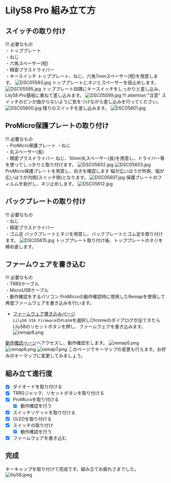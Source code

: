 # Lily58 Pro 組み立て方
## スイッチの取り付け
!!! 必要なもの  
    ・トッププレート    
    ・ねじ  
    ・六角スペーサー(短)    
    ・精密プラスドライバー  
    ・キースイッチ
トッププレート、ねじ、六角7mmスペーサー(短)を用意します。
![DSC05593.jpg](./image/DSC05593.jpg)
トッププレートにネジとスペーサーを仮止めします。
![DSC05595.jpg](./image/DSC05595.jpg)
トッププレート四隅にキースイッチをしっかりと差し込み、Lily58 Pro基板に重ねて差し込みます。
![DSC05599.jpg](./image/DSC05599.jpg)
!!! attention "注意"
    スイッチのピンが曲がらないように気をつけながら差し込みを行ってください。
![DSC05600.jpg](./image/DSC05600.jpg)
残りのスイッチを差し込みます。
![DSC05601.jpg](./image/DSC05601.jpg)

## ProMicro保護プレートの取り付け
!!! 必要なもの  
    ・ProMicro保護プレート
    ・ねじ  
    ・丸スペーサー(長)    
    ・精密プラスドライバー
ねじ、10mm丸スペーサー(長)を用意し、ドライバー等を使ってしっかりと取り付けます。
![DSC05602.jpg](./image/DSC05602.jpg)
![DSC05603.jpg](./image/DSC05603.jpg)
ProMicro保護プレートを用意し、向きを確認します
幅が広いほうが外側、幅が広いほうが内側(スイッチ側)となります。
![DSC05607.jpg](./image/DSC05607.jpg)
保護プレートのフィルムを剥がし、ネジ止めします。
![DSC05612.jpg](./image/DSC05612.jpg)

## バックプレートの取り付け
!!! 必要なもの  
    ・ねじ     
    ・精密プラスドライバー  
    ・ゴム足
バックプレートとネジを用意し、バックプレートとゴム足を取り付けます。
![DSC05615.jpg](./image/DSC05615.jpg)
トッププレート取り付け後、トッププレートのネジを締め直します。

## ファームウェアを書き込む
!!! 必要なもの  
    ・TRRSケーブル  
    ・MicroUSBケーブル  
    ・動作確認をするパソコン
ProMicroの動作確認時に使用したRemapを使用して再度ファームウェアを書き込みを行います。
- [ファームウェア書き込みページ](https://remap-keys.app/catalog/jztXFjMO9ZAIzyFT7CSe/firmware)  
`Lily58 VIA Firmware`の`FLASH`を選択しChromeのダイアログが出てきたらLily58のリセットボタンを押し、ファームウェアを書き込みます。
![remap8.png](./image/remap8.png)

[動作確認ページ](https://remap-keys.app/configure)へアクセスし、動作確認をします。
![remap5.png](./image/remap5.png)
![remap6.png](./image/remap6.png)
![remap7.png](./image/remap7.png)
このページでキーマップの変更も行えます。お好みのキーマップに変更してみましょう。

## 組み立て進行度
- [x] ダイオードを取り付ける
- [x] TRRSジャック、リセットボタンを取り付ける
- [x] ProMicroを取り付ける
    - [x] 動作確認を行う
- [x] スイッチソケットを取り付ける
- [x] OLEDを取り付ける
- [x] スイッチの取り付け
    - [x] 動作確認を行う
- [x] ファームウェアを書き込む

## 完成
キーキャップを取り付けて完成です。組み立てお疲れさまでした。
![lily58.jpeg](./image/lily58.jpeg)
